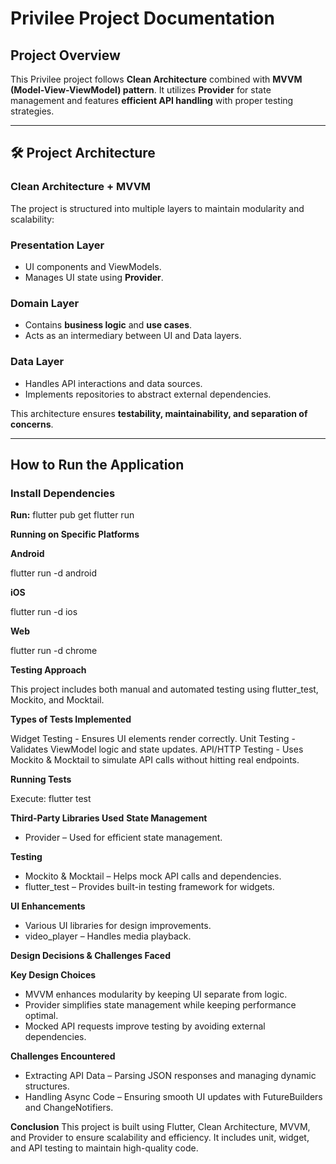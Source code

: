 # **Privilee Project Documentation**

## **Project Overview**

This Privilee project follows **Clean Architecture** combined with **MVVM (Model-View-ViewModel) pattern**. It utilizes **Provider** for state management and features **efficient API handling** with proper testing strategies.

---

## **🛠 Project Architecture**

### **Clean Architecture + MVVM**

The project is structured into multiple layers to maintain modularity and scalability:

### **Presentation Layer**

- UI components and ViewModels.
- Manages UI state using **Provider**.

### **Domain Layer**

- Contains **business logic** and **use cases**.
- Acts as an intermediary between UI and Data layers.

### **Data Layer**

- Handles API interactions and data sources.
- Implements repositories to abstract external dependencies.

This architecture ensures **testability, maintainability, and separation of concerns**.

---

## **How to Run the Application**

### **Install Dependencies**

**Run:**
flutter pub get
flutter run

**Running on Specific Platforms**

**Android**

flutter run -d android

**iOS**

flutter run -d ios

**Web**

flutter run -d chrome

**Testing Approach**

This project includes both manual and automated testing using flutter_test, Mockito, and Mocktail.

**Types of Tests Implemented**

Widget Testing - Ensures UI elements render correctly.
Unit Testing - Validates ViewModel logic and state updates.
API/HTTP Testing - Uses Mockito & Mocktail to simulate API calls without hitting real endpoints.

**Running Tests**

Execute:
flutter test

**Third-Party Libraries Used**
**State Management**

- Provider – Used for efficient state management.

**Testing**

- Mockito & Mocktail – Helps mock API calls and dependencies.
- flutter_test – Provides built-in testing framework for widgets.

**UI Enhancements**

- Various UI libraries for design improvements.
- video_player – Handles media playback.

**Design Decisions & Challenges Faced**

**Key Design Choices**

- MVVM enhances modularity by keeping UI separate from logic.
- Provider simplifies state management while keeping performance optimal.
- Mocked API requests improve testing by avoiding external dependencies.

**Challenges Encountered**

- Extracting API Data – Parsing JSON responses and managing dynamic structures.
- Handling Async Code – Ensuring smooth UI updates with FutureBuilders and ChangeNotifiers.

**Conclusion**
This project is built using Flutter, Clean Architecture, MVVM, and Provider to ensure scalability and efficiency. It includes unit, widget, and API testing to maintain high-quality code.
